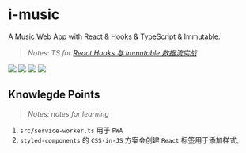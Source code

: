 # i-music

A Music Web App with React & Hooks & TypeScript & Immutable.

> _Notes: TS for [React Hooks 与 Immutable 数据流实战
](https://juejin.cn/book/6844733816460804104/section/6844733816506941448)_

![](https://img.shields.io/github/issues/wingsico/i-music)
![](https://img.shields.io/github/forks/wingsico/i-music)
![](https://img.shields.io/github/stars/wingsico/i-music)
![](https://img.shields.io/github/license/wingsico/i-music)

## Knowlegde Points

> _Notes: notes for learning_

1. `src/service-worker.ts` 用于 `PWA`
2. `styled-components` 的 `CSS-in-JS` 方案会创建 `React` 标签用于添加样式,

